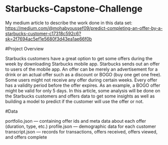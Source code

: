 # Starbucks-Capstone-Challenge

My medium article to describe the work done in this data set: https://medium.com/@mohabyoussef09/predict-completing-an-offer-by-a-starbucks-customer-c17318c592c6?sk=2f7694ac5ef1e5680f3d43ea1ae66f0b

#Project Overview

Starbucks customers have a great option to get some offers during the week by downloading Starbucks mobile app. Starbucks sends out an offer to users of the mobile app. An offer can be merely an advertisement for a drink or an actual offer such as a discount or BOGO (buy one get one free). Some users might not receive any offer during certain weeks. Every offer has a validity period before the offer expires. As an example, a BOGO offer might be valid for only 5 days. In this article, some analysis will be done on the Starbucks customers and offers data to get some insights as well as building a model to predict if the customer will use the offer or not.

#Data

portfolio.json — containing offer ids and meta data about each offer (duration, type, etc.)
profile.json — demographic data for each customer
transcript.json — records for transactions, offers received, offers viewed, and offers complete

